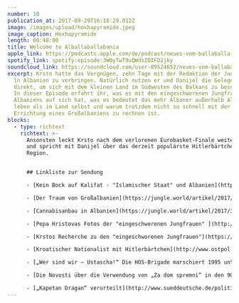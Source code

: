 ```yaml
---
number: 10
publication_at: 2017-09-29T16:18:29.012Z
image: /images/upload/hoxhapyramide.jpeg
image_caption: Hoxhapyramide
length: 00:48:00
title: Welcome to Alballaballabania
apple_link: https://podcasts.apple.com/de/podcast/neues-vom-ballaballa-balkan-episode-10-welcome-to-alballaballabania/id1170436903?i=1000392862786
spotify_link: spotify:episode:3W0yTwT9uQWdsIDIFD2jky
soundcloud_link: https://soundcloud.com/user-89524652/neues-vom-ballaballa-balkan-episode-10-welcome-to-alballaballabania
excerpt: Krsto hatte das Vergnügen, zehn Tage mit der Redaktion der Jungle World
  in Albanien zu verbringen. Natürlich nutzen er und Danijel die Gelegenheit
  direkt, um sich mit dem kleinen Land im Südwesten des Balkans zu beschäftigen.
  In dieser Episode erfahrt ihr, was es mit den eingeschworenen Jungfrauen
  Albaniens auf sich hat, was es bedeutet das mehr Albaner außerhalb Albaniens
  leben als im Land selbst und warum trotzdem nicht so schnell mit der
  Errichtung eines Großalbaniens zu rechnen ist.
blocks:
  - type: richtext
    richtext: >-
      Ansonsten leckt Krsto nach dem verlorenen Eurobasket-Finale weiter Wunden
      und spricht mit Danijel über das derzeit populärste Hitlerbärtchen der
      Region.


      ## Linkliste zur Sendung

      - [Kein Bock auf Kalifat - "Islamischer Staat" und Albanien](https://jungle.world/artikel/2017/37/kein-bock-auf-kalifat)

      - [Der Traum von Großalbanien](https://jungle.world/artikel/2017/37/es-kommt-auf-die-groesse)

      - [Cannabisanbau in Albanien](https://jungle.world/artikel/2017/37/zu-gruen-fuer-die-eu)

      - [Pepa Hristovas Fotos der "eingeschworenen Jungfrauen" ](http://www.pepahristova.com/sworn-virgins/6/)

      - [Krstos Recherche zu den "eingeschworenen Jungfrauen"](https://jungle.world/artikel/2017/37/der-albanische-jungfrauenzirkus)

      - [Kroatischer Nationalist mit Hitlerbärtchen](http://www.ostpol.de/beitrag/4992-wie-dieser-kroatische-nationalist-erklart-dass-er-kein-faschist-)

      - [„Wer sind wir – Ustascha!“ Die HOS-Brigade marschiert 1995 unter Führung von „Hitlerbärtchen“ Marko Skejo durch Split.](https://www.youtube.com/watch?v=3I80tbKcCf8)

      - [Die Novosti über die Verwendung von „Za dom spremni“ in den 90er als offene Referenz an die Ustascha (serbokroatisch)](https://www.portalnovosti.com/hostaska-banda)

      - [„Kapetan Dragan“ verurteilt](http://www.sueddeutsche.de/politik/prozess-serbischer-milizenfuehrer-kapetan-dragan-verurteilt-1.3684196)
---
```

